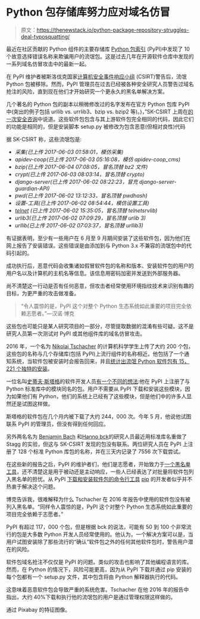 # Python 包存储库努力应对域名仿冒

> 原文：<https://thenewstack.io/python-package-repository-struggles-deal-typosquatting/>

最近在社区贡献的 Python 组件的主要存储库 [Python 包索引](https://pypi.python.org/pypi) (PyPI)中发现了 10 个故意选择错误名称来欺骗用户的流氓包。这是过去几年在开源软件仓库中发现的一系列域名仿冒攻击中的最新一起。

在 PyPI 维护者被斯洛伐克国家[计算机安全事件响应小组](https://www.csirt.gov.sk/) (CSIRT)警告后，流氓 Python 包被移除。然而，PyPI 管理员在过去已经被各种安全研究人员警告过域名抢注的风险，直到现在他们才开始研究一个更永久的黑名单解决方案。

几个著名的 Python 包的副本以稍微修改过的名字发布在官方 Python 包库 PyPI 中(突出的例子包括 urllib vs. urrlib3、bzip vs. bzip2 等)。)，”SK-CSIRT 上周在[的一次安全咨询](http://www.nbu.gov.sk/skcsirt-sa-20170909-pypi/)中说道。这些软件包包含与其上游软件包完全相同的代码，因此它们的功能是相同的，但是安装脚本 setup.py 被修改为包含恶意(但相对良性)代码

据 SK-CSIRT 称，这些流氓包是:

*   *采集(已上传 2017-06-03 01:58:01，模仿采集)*
*   *apidev-coop(已上传 2017-06-03 05:16:08，模仿 apidev-coop_cms)*
*   *bzip(已上传 2017-06-04 07:08:05，冒名顶替 bz2 文件)*
*   *crypt(已上传 2017-06-03 08:03:14，冒名顶替 crypto)*
*   *django-server(已上传 2017-06-02 08:22:23，冒充 django-server-guardian-API)*
*   *pwd(已上传 2017-06-02 13:12:33，冒名顶替 pwdhash)*
*   *设置-工具(已上传 2017-06-02 08:54:44，模仿设置工具)*
*   *[telnet](https://thenewstack.io/the-lost-worlds-of-telnet/) (已上传 2017-06-02 15:35:05，冒名顶替 telnetsrvlib)*
*   *urlib3(已上传 2017-06-02 07:09:29，冒名顶替 urlib 3)*
*   *urllib(已上传 2017-06-02 07:03:37，冒名顶替 urllib3)*

有证据表明，至少有一些用户在 6 月至 9 月期间安装了这些软件包，因为他们在网上报告了安装错误。这些错误是由添加到与 Python 3.x 不兼容的流氓包中的代码引起的。

成功执行后，恶意代码会收集诸如假冒软件包的名称和版本、安装软件包的用户的用户名以及计算机的主机名等信息。该信息用密码加密并发送到外部服务器。

尚不清楚这一行动是否有任何恶意，但攻击者经常使用环境指纹技术来识别有趣的目标，为更严重的攻击做准备。

> “令人震惊的是，PyPI 这个对整个 Python 生态系统如此重要的项目完全依赖志愿者。”—汉诺·博克

这些包也可能只是某人研究项目的一部分，尽管提取数据的混淆有些可疑。这不是研究人员第一次测试对 PyPI 或其他组件库的域名仿冒攻击。

2016 年，一个名为 [Nikolai Tschacher](https://twitter.com/incolumitas_) 的计算机科学学生上传了大约 200 个包，这些包的名称与几个存储库(包括 PyPI)上流行组件的名称相近。他包括了一个通知系统，当软件包被安装时会报告回来，并且[统计出流氓 Python 软件包有 15，221 个独特的安装](http://incolumitas.com/2016/06/08/typosquatting-package-managers/)。

一位名叫[史蒂夫·斯塔格](https://twitter.com/stestagg)的软件开发人员[有一个不同的想法](https://hackernoon.com/building-a-botnet-on-pypi-be1ad280b8d6):他在 PyPI 上注册了与 Python 标准库中的模块同名的包。用户不需要从 PyPI 下载和安装这些模块，因为如果他们有 Python，他们的系统上已经有了这些模块，但是他们中的许多人显然还是试图这样做。

斯塔格的软件包在几个月内被下载了大约 244，000 次。今年 5 月，他说他试图联系 PyPI 的管理员，但没有得到任何回应。

另外两名名为 [Benjamin Bach](https://overtag.dk/v2/) 和[Hanno bck](https://hboeck.de/)的研究人员最近用标准库名重做了 Stagg 的实验，但这与 SK-CSIRT 发现的包没有联系。两位研究人员在 PyPI 上注册了 128 个标准 Python 库包的名称，并在三天内记录了 7556 次下载尝试。

在这些新的报告之后，PyPI 的维护者们，他们是志愿者，开始致力于[一个黑名单工具](https://github.com/pypa/warehouse/pull/2396)，还不清楚这是用于被动还是主动响应，一些人已经表达了对批量将软件包列入黑名单的担忧。从 PyPI [下载和安装软件包的命令行工具](https://github.com/pypa/pip/issues/4527) [pip](https://pip.pypa.io/en/stable/) 的开发者似乎并不热衷于解决这个问题。

博克告诉我，很难解释为什么 Tschacher 在 2016 年报告中使用的软件包没有被列入黑名单。“同样令人震惊的是，PyPI 这个对整个 Python 生态系统如此重要的项目完全依赖于志愿者。”

PyPI 有超过 117，000 个包，但是根据 bck 的说法，可能有 50 到 100 个非常流行的包是大多数 Python 开发人员经常使用的。他认为，一个解决方案可以是，当用户试图安装除了那些流行的“确认”软件包之外的任何其他软件包时，警告用户潜在的风险。

软件包域名抢注不仅仅是 PyPI 的问题。类似的攻击也影响了其他编程语言的库。然而，在 Python 的情况下，风险可能更高，因为从 PyPI 下载并通过 pip 安装的每个包都有一个 setup.py 文件，其中包含将由 Python 解释器执行的代码。

这意味着恶意软件包会导致严重的系统危害。Tschacher 在他 2016 年的报告中指出，大约 40%下载和执行他的流氓包的用户是通过管理权限这样做的。

通过 Pixabay 的特征图像。

<svg xmlns:xlink="http://www.w3.org/1999/xlink" viewBox="0 0 68 31" version="1.1"><title>Group</title> <desc>Created with Sketch.</desc></svg>